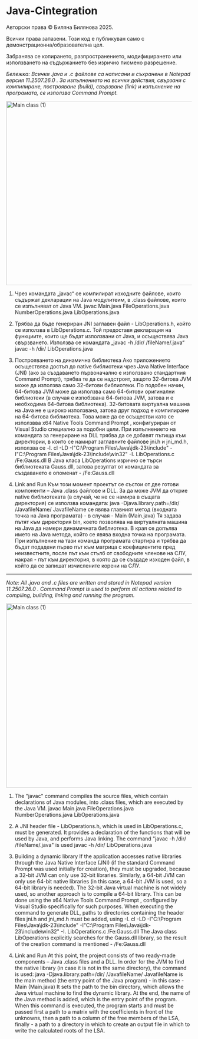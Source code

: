 # Java-Cintegration

Авторски права
© Биляна Билянова 2025.

Всички права запазени. Този код е публикуван само с демонстрационна/образователна цел.

Забранява се копирането, разпространението, модифицирането или използването на съдържанието без изрично писмено разрешение.

*Бележка: Всички .java и .c файлове са написани и съхранени в Notepad версия 11.2507.26.0 . За изпълнението на всички действия, свързани с компилиране, построяване (build), свързване (link) и изпълнение на програмата, се използва Command Prompt.*

<img width="520" height="500" alt="Main class (1)" src="https://github.com/user-attachments/assets/d629f958-af3f-421d-898e-c4067fddda35" />

1. Чрез командата „javac“ се компилират изходните файлове, които съдържат декларации на Java модулитеим, в .class файлове, които се изпълняват от Java VM.
    javac Main.java FileOperations.java NumberOperations.java LibOperations.java

2. Трябва да бъде генериран JNI заглавен файл - LibOperations.h, който се използва в LibOperations.c. Той предоставя декларация на функциите, които ще бъдат използвани от Java, и осъществява Java свързването.
Използва се командата „javac -h /dir/ /fileName/.java“
    javac -h /dir/ LibOperations.java

3. Построяването на динамична библиотека
Ако приложението осъществява достъп до native библиотеки чрез Java Native Interface (JNI) (ако за създаването първоначално е използвано стандартния Command Prompt), трябва те да се надстроят, защото 32-битова JVM може да използва само 32-битови библиотеки. По подобен начин, 64-битова JVM може да използва само 64-битови оригинални библиотеки (в случая е изпобзвана 64-битова JVM, затова и е необходима 64-битова библиотека).
32-битовата виртуална машина на Java не е широко използвана, затова друг подход е компилиране на 64-битова библиотека. Това може да се осъществи като се използвва x64 Native Tools Command Prompt , конфигуриран от Visual Studio специално за подобни цели. При изпълнението на командата за генериране на DLL трябва да се добавят пътища към директории, в които се намират заглавните файлове jni.h и jni_md.h, използва се -I.
   cl -LD -I"C:\Program Files\Java\jdk-23\include" -I"C:\Program Files\Java\jdk-23\include\win32" -I. LibOperations.c /Fe:Gauss.dll
В Java класа LibOperations изрично се търси библиотеката Gauss.dll, затова резултат от командата за създаването е опоменат - /Fe:Gauss.dll

4. Link and Run
Към този момент проектът се състои от две готови компоненти – Java .class файлове и DLL. За да може JVM да открие native библиотеката (в случай, че не се намира в същата директория) се използва командата:
    java -Djava.library.path=/dir/ /JavafileName/
JavafileName се явява главният метод (входната точка на Java програмата) - в случая - Main (Main.java)
Тя задава пътят към директория bin, което позволява на виртуалната машина на Java да намери динамичната библиотека. В края се допълва името на Java метода, който се явява входна точка на програмата. При изпълнение на тази команда програмата стартира и трябва да бъдат подадени първо път към матрица с коефициентите пред неизвестните, после път към стълб от свободните членове на СЛУ, накрая - път към директория, в която да се създаде изходен файл, в който да се запишат изчислените корени на СЛУ.


--------------------------------------------------------------------------------------------------------------------------------------------------------------------------------------------------------------------

*Note: All .java and .c files are written and stored in Notepad version 11.2507.26.0 . Command Prompt is used to perform all actions related to compiling, building, linking and running the program.*

<img width="520" height="500" alt="Main class (1)" src="https://github.com/user-attachments/assets/d629f958-af3f-421d-898e-c4067fddda35" />

1. The "javac" command compiles the source files, which contain declarations of Java modules, into .class files, which are executed by the Java VM.
javac Main.java FileOperations.java NumberOperations.java LibOperations.java

2. A JNI header file - LibOperations.h, which is used in LibOperations.c, must be generated. It provides a declaration of the functions that will be used by Java, and performs Java linking.
The command "javac -h /dir/ /fileName/.java" is used
javac -h /dir/ LibOperations.java

3. Building a dynamic library
If the application accesses native libraries through the Java Native Interface (JNI) (if the standard Command Prompt was used initially for creation), they must be upgraded, because a 32-bit JVM can only use 32-bit libraries. Similarly, a 64-bit JVM can only use 64-bit native libraries (in this case, a 64-bit JVM is used, so a 64-bit library is needed).
The 32-bit Java virtual machine is not widely used, so another approach is to compile a 64-bit library. This can be done using the x64 Native Tools Command Prompt , configured by Visual Studio specifically for such purposes. When executing the command to generate DLL, paths to directories containing the header files jni.h and jni_md.h must be added, using -I.
cl -LD -I"C:\Program Files\Java\jdk-23\include" -I"C:\Program Files\Java\jdk-23\include\win32" -I. LibOperations.c /Fe:Gauss.dll
The Java class LibOperations explicitly searches for the Gauss.dll library, so the result of the creation command is mentioned - /Fe:Gauss.dll

4. Link and Run
At this point, the project consists of two ready-made components – Java .class files and a DLL. In order for the JVM to find the native library (in case it is not in the same directory), the command is used:
java -Djava.library.path=/dir/ /JavafileName/
JavafileName is the main method (the entry point of the Java program) - in this case - Main (Main.java)
It sets the path to the bin directory, which allows the Java virtual machine to find the dynamic library. At the end, the name of the Java method is added, which is the entry point of the program. When this command is executed, the program starts and must be passed first a path to a matrix with the coefficients in front of the unknowns, then a path to a column of the free members of the LSA, finally - a path to a directory in which to create an output file in which to write the calculated roots of the LSA.




